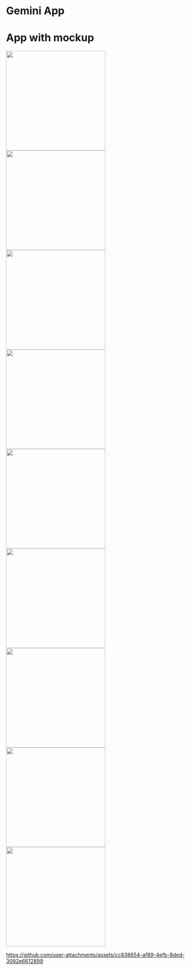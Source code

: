 <h1>Gemini App</h1>

<h1>App with mockup</h1>
<p>
        <img src = "https://github.com/user-attachments/assets/ff9f60e8-bc70-422e-88a6-7d38c7057155"width="270"/>
       <img src = "https://github.com/user-attachments/assets/4d3ff3ab-b00b-4587-a4d9-00bbfe337baf"width="270"/>
       <img src = "https://github.com/user-attachments/assets/12dda0b3-f8a3-465e-aaba-ad8b5ae98b47"width="270"/>
       <img src = "https://github.com/user-attachments/assets/319ec180-2639-4521-9a3f-b2c32a78d50a"width="270"/>
     <img src = "https://github.com/user-attachments/assets/966bebaf-3267-4845-b03e-4e5c5173529c"width="270"/>
     <img src = "https://github.com/user-attachments/assets/685010fe-c2a8-4e06-ac51-9e126b034fc2"width="270"/>
       <img src = "https://github.com/user-attachments/assets/d7684ea8-016c-4fac-99e8-419cc62be057"width="270"/>
      <img src = "https://github.com/user-attachments/assets/093a1d64-c860-492e-8065-6779e8fdc641"width="270"/>
       <img src = "https://github.com/user-attachments/assets/8c1685aa-c02d-41f9-8e9b-d0c8bfcce900"width="270"/>
    
    

         
        
  
</p>

   

https://github.com/user-attachments/assets/cc838654-af89-4efb-8ded-3092e6612899



